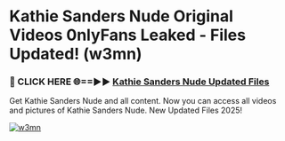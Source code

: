 # Kathie Sanders Nude Original Videos 0nlyFans Leaked - Files Updated! (w3mn)

<h3>🔴 CLICK HERE 🌐==►► <a href="https://tinyurl.com/5h6xmrr3" rel="nofollow">Kathie Sanders Nude Updated Files</a></h3>

Get Kathie Sanders Nude and all content. Now you can access all videos and pictures of Kathie Sanders Nude. New Updated Files 2025!

[![w3mn](https://i.imgur.com/KVD873Z.gif)](https://tinyurl.com/5h6xmrr3)
